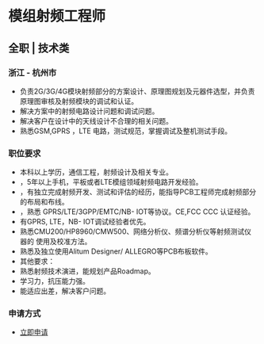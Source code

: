 
# 模组射频工程师
## 全职  |  技术类
### 浙江 - 杭州市

- 负责2G/3G/4G模块射频部分的方案设计、原理图规划及元器件选型，并负责原理图审核及射频模块的调试和认证。
- 解决方案中的射频电路设计问题和调试问题。
- 解决客户在设计中的天线设计不合理的相关问题。
- 熟悉GSM,GPRS ，LTE 电路，测试规范，掌握调试及整机测试手段。
### 职位要求
- 本科以上学历，通信工程，射频设计及相关专业。
- ，5年以上手机，平板或者LTE模组领域射频电路开发经验。
- ，有独立完成射频开发、测试和评估的经历，能指导PCB工程师完成射频部分的布局和布线。
- ，熟悉 GPRS/LTE/3GPP/EMTC/NB- IOT等协议。CE,FCC CCC 认证经验。
- 有GPRS, LTE，NB- IOT调试经验者优先。
- 熟悉CMU200/HP8960/CMW500、网络分析仪、频谱分析仪等射频测试仪器的 使用及校准方法。
- 熟悉及独立使用Alitum Designer/ ALLEGRO等PCB布板软件。
- 其他要求：
- 熟悉射频技术演进，能规划产品Roadmap。
- 学习力，抗压能力强。
- 能适应出差，解决客户问题。
### 申请方式
- <a href="mailto:hr@tuya.com?subject=求职简历-模组射频工程师-来自GitHub">立即申请</a>